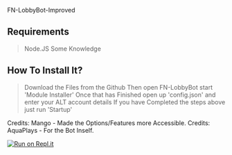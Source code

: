 FN-LobbyBot-Improved

Requirements
------------

> Node.JS
> Some Knowledge

How To Install It?
------------------

> Download the Files from the Github
> Then open FN-LobbyBot start 'Module Installer'
> Once that has Finished open up 'config.json' and enter your ALT account details
> If you have Completed the steps above just run 'Startup'

Credits: Mango - Made the Options/Features more Accessible.
Credits: AquaPlays - For the Bot Inself. 



[![Run on Repl.it](https://repl.it/badge/github/Developer-Mango/FN-LobbyBot-Improved)](https://repl.it/github/Developer-Mango/FN-LobbyBot-Improved)